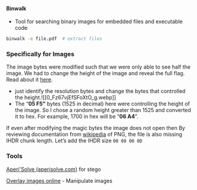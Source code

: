 
#### Binwalk 

- Tool for searching binary images for embedded files and executable code
```sh
binwalk -e file.pdf  # extract files 
```
### Specifically for Images

The image bytes were modified such that we were only able to see half the image. We had to change the height of the image and reveal the full flag. Read about it [here](https://cyberhacktics.com/hiding-information-by-changing-an-images-height/).
- just identify the resolution bytes and change the bytes that controlled the height.![[0_Fz67vjEfSFoXtO_g.webp]]
- The “**05 F5"** bytes (1525 in decimal) here were controlling the height of the image. So I chose a random height greater than 1525 and converted it to hex. For example, 1700 in hex will be “**06 A4**”.

If even after modifying the magic bytes the image does not open then 
By reviewing documentation from [wikipedia](https://en.wikipedia.org/wiki/PNG) of PNG, the file is also missing IHDR chunk length.
Let’s add the IHDR size `00 00 00 0D`



### Tools

[Aperi'Solve (aperisolve.com)](https://www.aperisolve.com/) for stego 

[Overlay images online](https://overlay.imageonline.co/) - Manipulate images 